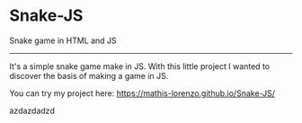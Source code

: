 # Snake-JS
Snake game in HTML and JS

---

It's a simple snake game make in JS.
With this little project I wanted to discover the basis of making a game in JS.

You can try my project here:
https://mathis-lorenzo.github.io/Snake-JS/





azdazdadzd





